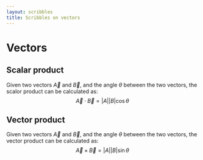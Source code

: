 ```yaml
---
layout: scribbles
title: Scribbles on vectors
---
```


# Vectors

## Scalar product

Given two vectors $\vec{A}$ and $\vec{B}$, and the angle $\theta$ between the two vectors, the scalor product can be calculated as:
$$
\vec{A}\cdot \vec{B} = |A||B| \cos \theta
$$

## Vector product

Given two vectors $\vec{A}$ and $\vec{B}$, and the angle $\theta$ between the two vectors, the vector product can be calculated as:
$$
\vec{A}\times \vec{B} = |A||B| \sin \theta
$$

